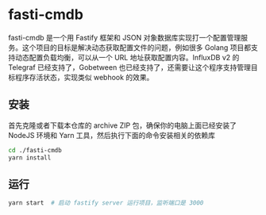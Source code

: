 # fasti-cmdb

fasti-cmdb 是一个用 Fastify 框架和 JSON 对象数据库实现打一个配置管理服务。这个项目的目标是解决动态获取配置文件的问题，例如很多 Golang 项目都支持动态配置负载均衡，可以从一个 URL 地址获取配置内容。InfluxDB v2 的 Telegraf 已经支持了，Gobetween 也已经支持了，还需要让这个程序支持管理目标程序存活状态，实现类似 webhook 的效果。

## 安装

首先克隆或者下载本仓库的 archive ZIP 包，确保你的电脑上面已经安装了 NodeJS 环境和 Yarn 工具，然后执行下面的命令安装相关的依赖库

```bash
cd ./fasti-cmdb
yarn install

```

## 运行

```bash
yarn start  # 启动 fastify server 运行项目，监听端口是 3000
```

